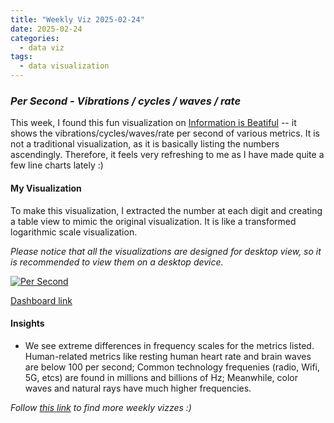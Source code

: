 ```yaml
---
title: "Weekly Viz 2025-02-24"
date: 2025-02-24
categories:
  - data viz
tags:
  - data visualization
---
```


### *Per Second - Vibrations / cycles / waves / rate*

This week, I found this fun visualization on [Information is Beatiful](https://informationisbeautiful.net/2024/per-second-vibrations-cycles-waves-rate-frequency/) -- it shows the vibrations/cycles/waves/rate per second of various metrics. It is not a traditional visualization, as it is basically listing the numbers ascendingly. Therefore, it feels very refreshing to me as I have made quite a few line charts lately :)  

#### My Visualization

To make this visualization, I extracted the number at each digit and creating a table view to mimic the original visualization. It is like a transformed logarithmic scale visualization.  

*Please notice that all the visualizations are designed for desktop view, so it is recommended to view them on a desktop device.*  

<div class='tableauPlaceholder' id='viz1740465548423' style='position: relative'>
  <noscript><a href='#'>
    <img alt='Per Second ' src='https:&#47;&#47;public.tableau.com&#47;static&#47;images&#47;20&#47;20250224PerSecond&#47;PerSecond&#47;1_rss.png' style='border: none' />
  </a></noscript>
  <object class='tableauViz'  style='display:none;'>
    <param name='host_url' value='https%3A%2F%2Fpublic.tableau.com%2F' />
    <param name='embed_code_version' value='3' />
    <param name='site_root' value='' />
    <param name='name' value='20250224PerSecond&#47;PerSecond' />
    <param name='tabs' value='no' />
    <param name='toolbar' value='yes' />
    <param name='static_image' value='https:&#47;&#47;public.tableau.com&#47;static&#47;images&#47;20&#47;20250224PerSecond&#47;PerSecond&#47;1.png' />
    <param name='animate_transition' value='yes' />
    <param name='display_static_image' value='yes' />
    <param name='display_spinner' value='yes' />
    <param name='display_overlay' value='yes' />
    <param name='display_count' value='yes' />
    <param name='language' value='en-US' />
    <param name='filter' value='publish=yes' />
  </object></div>        
  <script type='text/javascript'>           
    var divElement = document.getElementById('viz1740465548423');     
    var vizElement = divElement.getElementsByTagName('object')[0];          
    if ( divElement.offsetWidth > 800 ) { vizElement.style.width='800px';vizElement.style.height='1027px';} else if ( divElement.offsetWidth > 500 ) { vizElement.style.width='800px';vizElement.style.height='1027px';} else { vizElement.style.width='100%';vizElement.style.height='727px';}          
    var scriptElement = document.createElement('script');       
    scriptElement.src = 'https://public.tableau.com/javascripts/api/viz_v1.js';     
    vizElement.parentNode.insertBefore(scriptElement, vizElement);            
  </script>

[Dashboard link](https://public.tableau.com/views/20250224PerSecond/PerSecond?:language=en-US&publish=yes&:sid=&:redirect=auth&:display_count=n&:origin=viz_share_link)

#### Insights
* We see extreme differences in frequency scales for the metrics listed. Human-related metrics like resting human heart rate and brain waves are below 100 per second; Common technology frequenies (radio, Wifi, 5G, etcs) are found in millions and billions of Hz; Meanwhile, color waves and natural rays have much higher frequencies.  

*Follow [this link](https://yudong-94.github.io/personal-website/project/WeeklyViz2025/) to find more weekly vizzes :)*
